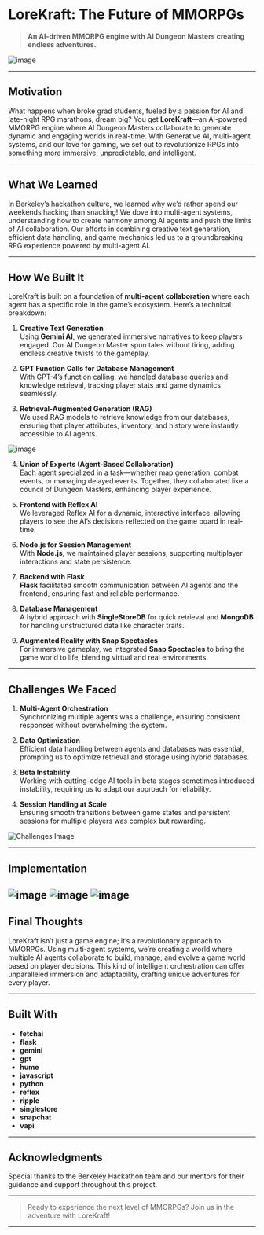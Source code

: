 # LoreKraft: The Future of MMORPGs
> **An AI-driven MMORPG engine with AI Dungeon Masters creating endless adventures.**


![image](https://github.com/user-attachments/assets/35e6f7d7-b5a7-4eab-84fe-7db6f5a8935f)

---

## Motivation
What happens when broke grad students, fueled by a passion for AI and late-night RPG marathons, dream big? You get **LoreKraft**—an AI-powered MMORPG engine where AI Dungeon Masters collaborate to generate dynamic and engaging worlds in real-time. With Generative AI, multi-agent systems, and our love for gaming, we set out to revolutionize RPGs into something more immersive, unpredictable, and intelligent.


---

## What We Learned
In Berkeley’s hackathon culture, we learned why we’d rather spend our weekends hacking than snacking! We dove into multi-agent systems, understanding how to create harmony among AI agents and push the limits of AI collaboration. Our efforts in combining creative text generation, efficient data handling, and game mechanics led us to a groundbreaking RPG experience powered by multi-agent AI.


---

## How We Built It

LoreKraft is built on a foundation of **multi-agent collaboration** where each agent has a specific role in the game’s ecosystem. Here’s a technical breakdown:

1. **Creative Text Generation**  
   Using **Gemini AI**, we generated immersive narratives to keep players engaged. Our AI Dungeon Master spun tales without tiring, adding endless creative twists to the gameplay.

2. **GPT Function Calls for Database Management**  
   With GPT-4’s function calling, we handled database queries and knowledge retrieval, tracking player stats and game dynamics seamlessly.

3. **Retrieval-Augmented Generation (RAG)**  
   We used RAG models to retrieve knowledge from our databases, ensuring that player attributes, inventory, and history were instantly accessible to AI agents.

![image](https://github.com/user-attachments/assets/00ce1047-8a8c-4b16-a2c1-76283791991b)

4. **Union of Experts (Agent-Based Collaboration)**  
   Each agent specialized in a task—whether map generation, combat events, or managing delayed events. Together, they collaborated like a council of Dungeon Masters, enhancing player experience.

5. **Frontend with Reflex AI**  
   We leveraged Reflex AI for a dynamic, interactive interface, allowing players to see the AI’s decisions reflected on the game board in real-time.

6. **Node.js for Session Management**  
   With **Node.js**, we maintained player sessions, supporting multiplayer interactions and state persistence.

7. **Backend with Flask**  
   **Flask** facilitated smooth communication between AI agents and the frontend, ensuring fast and reliable performance.

8. **Database Management**  
   A hybrid approach with **SingleStoreDB** for quick retrieval and **MongoDB** for handling unstructured data like character traits.

9. **Augmented Reality with Snap Spectacles**  
   For immersive gameplay, we integrated **Snap Spectacles** to bring the game world to life, blending virtual and real environments.


---

## Challenges We Faced

1. **Multi-Agent Orchestration**  
   Synchronizing multiple agents was a challenge, ensuring consistent responses without overwhelming the system.

2. **Data Optimization**  
   Efficient data handling between agents and databases was essential, prompting us to optimize retrieval and storage using hybrid databases.

3. **Beta Instability**  
   Working with cutting-edge AI tools in beta stages sometimes introduced instability, requiring us to adapt our approach for reliability.

4. **Session Handling at Scale**  
   Ensuring smooth transitions between game states and persistent sessions for multiple players was complex but rewarding.

![Challenges Image](path/to/challenges-image.png)

---
## Implementation
![image](https://github.com/user-attachments/assets/1390c700-ac4b-4a63-9f4c-ba52695f3e4c)
![image](https://github.com/user-attachments/assets/17759a29-57ee-4786-92de-2001e597660b)
![image](https://github.com/user-attachments/assets/ad89b160-1a4e-4eba-95fe-d80b9313eca1)
---

## Final Thoughts
LoreKraft isn’t just a game engine; it’s a revolutionary approach to MMORPGs. Using multi-agent systems, we’re creating a world where multiple AI agents collaborate to build, manage, and evolve a game world based on player decisions. This kind of intelligent orchestration can offer unparalleled immersion and adaptability, crafting unique adventures for every player.


---

## Built With
- **fetchai**
- **flask**
- **gemini**
- **gpt**
- **hume**
- **javascript**
- **python**
- **reflex**
- **ripple**
- **singlestore**
- **snapchat**
- **vapi**

---

## Acknowledgments
Special thanks to the Berkeley Hackathon team and our mentors for their guidance and support throughout this project.

---

> Ready to experience the next level of MMORPGs? Join us in the adventure with LoreKraft!

---

